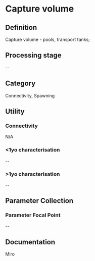 # Capture volume
<!-- 
{: .no_toc .text-delta }
* TOC
{:toc} -->

## Definition

Capture volume - pools, transport tanks;

## Processing stage

--

## Category

Connectivity, Spawning

## Utility 
### Connectivity

N/A

### <1yo characterisation

--

### >1yo characterisation

--

## Parameter Collection
### Parameter Focal Point

--

## Documentation

Miro